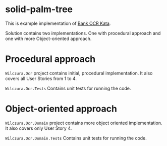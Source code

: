 # solid-palm-tree
This is example implementation of [Bank OCR Kata](https://codingdojo.org/kata/BankOCR/).

Solution contains two implementations. One with procedural approach and one with more Object-oriented approach.

# Procedural approach

`Wilczura.Ocr` project contains initial, procedural implementation. It also covers all User Stories from 1 to 4.

`Wilczura.Ocr.Tests` Contains unit tests for running the code.


# Object-oriented approach

`Wilczura.Ocr.Domain` project contains more object oriented implementation. It also covers only User Story 4.

`Wilczura.Ocr.Domain.Tests` Contains unit tests for running the code.